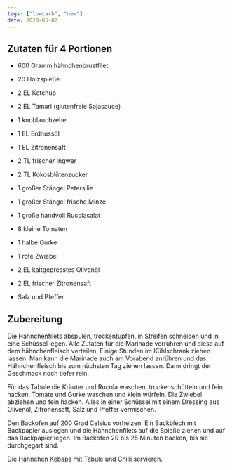 ```yaml
---
tags: ["lowcarb", "new"]
date: 2020-05-02
---
```


## Zutaten für 4 Portionen
- 600 Gramm hähnchenbrustfilet
- 20 Holzspieße

- 2 EL Ketchup
- 2 EL Tamari (glutenfreie Sojasauce)
- 1 knoblauchzehe
- 1 EL Erdnussöl
- 1 EL Zitronensaft
- 2 TL frischer Ingwer
- 2 TL Kokosblütenzucker

- 1 großer Stängel Petersilie
- 1 großer Stängel frische Minze
- 1 große handvoll Rucolasalat
- 8 kleine Tomaten
- 1 halbe Gurke
- 1 rote Zwiebel
- 2 EL kaltgepresstes Olivenöl
- 2 EL frischer Zitronensaft
- Salz und Pfeffer

## Zubereitung
Die Hähnchenfilets abspülen, trockentupfen, in Streifen schneiden und in eine Schüssel legen. Alle Zutaten für die Marinade verrühren und diese auf dem hähnchenfleisch verteilen. Einige Stunden im Kühlschrank ziehen lassen. Man kann die Marinade auch am Vorabend anrühren und das Hähnchenfleisch bis zum nächsten Tag ziehen lassen. Dann dringt der Geschmack noch tiefer rein.

Für das Tabule die Kräuter und Rucola waschen, trockenschütteln und fein hacken. Tomate und Gurke waschen und klein würfeln. Die Zwiebel abziehen und fein hacken. Alles in einer Schüssel mit einem Dressing aus Olivenöl, Zitronensaft, Salz und Pfeffer vermischen.

Den Backofen auf 200 Grad Celsius vorheizen. Ein Backblech mit Backpapier auslegen und die Hähnchenfilets auf die Spieße ziehen und auf das Backpapier legen. Im Backofen 20 bis 25 Minuten backen, bis sie durchgegart sind.

Die Hähnchen Kebaps mit Tabule und Chilli servieren.
